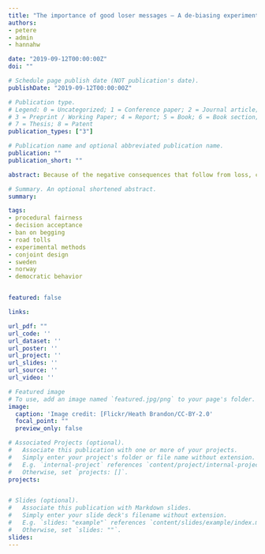 ```yaml
---
title: "The importance of good loser messages – A de-biasing experiment"
authors:
- petere
- admin
- hannahw

date: "2019-09-12T00:00:00Z"
doi: ""

# Schedule page publish date (NOT publication's date).
publishDate: "2019-09-12T00:00:00Z"

# Publication type.
# Legend: 0 = Uncategorized; 1 = Conference paper; 2 = Journal article;
# 3 = Preprint / Working Paper; 4 = Report; 5 = Book; 6 = Book section;
# 7 = Thesis; 8 = Patent
publication_types: ["3"]

# Publication name and optional abbreviated publication name.
publication: ""
publication_short: ""

abstract: Because of the negative consequences that follow from loss, citizens who dislike the policy decision in question are disposed to believe that the winning camp has acted unfairly. We explore whether a good loser message from an in-group leader – a concession – helps policy losers to make a more balanced assessment of the situation. 

# Summary. An optional shortened abstract.
summary: 

tags:
- procedural fairness
- decision acceptance
- ban on begging
- road tolls
- experimental methods
- conjoint design
- sweden
- norway
- democratic behavior


featured: false

links:

url_pdf: ""
url_code: ''
url_dataset: ''
url_poster: ''
url_project: ''
url_slides: ''
url_source: ''
url_video: ''

# Featured image
# To use, add an image named `featured.jpg/png` to your page's folder. 
image:
  caption: 'Image credit: [Flickr/Heath Brandon/CC-BY-2.0'
  focal_point: ""
  preview_only: false

# Associated Projects (optional).
#   Associate this publication with one or more of your projects.
#   Simply enter your project's folder or file name without extension.
#   E.g. `internal-project` references `content/project/internal-project/index.md`.
#   Otherwise, set `projects: []`.
projects:


# Slides (optional).
#   Associate this publication with Markdown slides.
#   Simply enter your slide deck's filename without extension.
#   E.g. `slides: "example"` references `content/slides/example/index.md`.
#   Otherwise, set `slides: ""`.
slides: 
---
```


